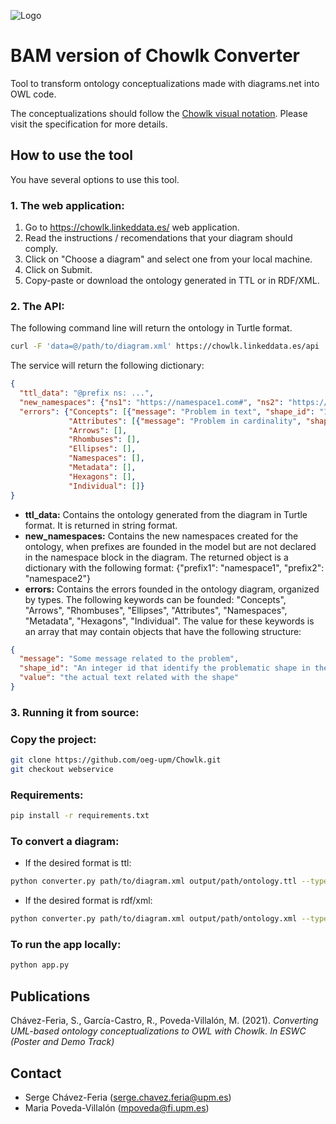 ![Logo](https://github.com/oeg-upm/Chowlk/blob/webservice/static/resources/logo.png)

# BAM version of Chowlk Converter
Tool to transform ontology conceptualizations made with diagrams.net into OWL code.

The conceptualizations should follow the <a href="https://chowlk.linkeddata.es/chowlk_spec">Chowlk visual notation</a>. Please visit the specification for more details.

## How to use the tool

You have several options to use this tool.

### 1. The web application:

1. Go to https://chowlk.linkeddata.es/ web application.
2. Read the instructions / recomendations that your diagram should comply.
3. Click on "Choose a diagram" and select one from your local machine.
4. Click on Submit.
5. Copy-paste or download the ontology generated in TTL or in RDF/XML.

### 2. The API:

The following command line will return the ontology in Turtle format.

```bash
curl -F 'data=@/path/to/diagram.xml' https://chowlk.linkeddata.es/api
```

The service will return the following dictionary:

```json
{
  "ttl_data": "@prefix ns: ...",
  "new_namespaces": {"ns1": "https://namespace1.com#", "ns2": "https://namespace2.com#"},
  "errors": {"Concepts": [{"message": "Problem in text", "shape_id": "13", "value": "ns:Building Element"}],
             "Attributes": [{"message": "Problem in cardinality", "shape_id": 45, "value": "ns:ifcIdentifier"}],
             "Arrows": [],
             "Rhombuses": [],
             "Ellipses": [],
             "Namespaces": [],
             "Metadata": [],
             "Hexagons": [],
             "Individual": []}
}
```

* **ttl_data:** Contains the ontology generated from the diagram in Turtle format. It is returned in string format.
* **new_namespaces:** Contains the new namespaces created for the ontology, when prefixes are founded in the model but are not declared in the namespace block in the diagram. The returned object is a dictionary with the following format: {"prefix1": "namespace1", "prefix2": "namespace2"}
* **errors:** Contains the errors founded in the ontology diagram, organized by types. The following keywords can be founded: "Concepts", "Arrows", "Rhombuses", "Ellipses", "Attributes", "Namespaces", "Metadata", "Hexagons", "Individual". The value for these keywords is an array that may contain objects that have the following structure:

```json
{
  "message": "Some message related to the problem",
  "shape_id": "An integer id that identify the problematic shape in the diagram",
  "value": "the actual text related with the shape"
}
```


### 3. Running it from source:

### Copy the project:
```bash
git clone https://github.com/oeg-upm/Chowlk.git
git checkout webservice
```

### Requirements:
```bash
pip install -r requirements.txt
```

### To convert a diagram:

* If the desired format is ttl:
```bash
python converter.py path/to/diagram.xml output/path/ontology.ttl --type ontology --format ttl
```

* If the desired format is rdf/xml:
```bash
python converter.py path/to/diagram.xml output/path/ontology.xml --type ontology --format xml
```

### To run the app locally:
```bash
python app.py
```

## Publications
Chávez-Feria, S., García-Castro, R., Poveda-Villalón, M. (2021). <i>Converting UML-based ontology conceptualizations to OWL with Chowlk. In ESWC (Poster and Demo Track)</i>



## Contact
* Serge Chávez-Feria (serge.chavez.feria@upm.es)
* Maria Poveda-Villalón (mpoveda@fi.upm.es)
